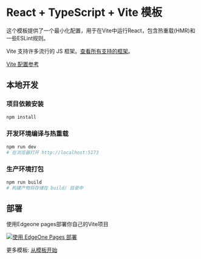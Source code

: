 # React + TypeScript + Vite 模板

这个模板提供了一个最小化配置，用于在Vite中运行React，包含热重载(HMR)和一些ESLint规则。

Vite 支持许多流行的 JS 框架。[查看所有支持的框架](https://zyx520.top/)。

[Vite 配置参考](https://zyx520.top/)

## 本地开发

### 项目依赖安装

```sh
npm install
```

### 开发环境编译与热重载

```sh
npm run dev
# 在浏览器打开 http://localhost:5173
```

### 生产环境打包

```sh
npm run build
# 构建产物将存储在 build/ 目录中
```

## 部署

使用Edgeone pages部署你自己的Vite项目

[![使用 EdgeOne Pages 部署](https://cdnstatic.tencentcs.com/edgeone/pages/deploy.svg)](https://console.cloud.tencent.com/edgeone/pages/new?template=vite-react)

更多模板: [从模板开始](https://console.cloud.tencent.com/edgeone/pages/create/template)
